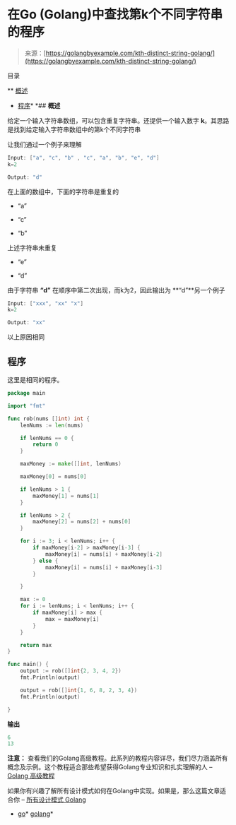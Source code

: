 <!--yml

分类: 未分类

日期: 2024-10-13 06:49:33

-->

# 在Go (Golang)中查找第k个不同字符串的程序

> 来源：[https://golangbyexample.com/kth-distinct-string-golang/](https://golangbyexample.com/kth-distinct-string-golang/)

目录

**   [概述](#Overview "Overview")

+   [程序](#Program "Program")*  *## **概述**

给定一个输入字符串数组，可以包含重复字符串。还提供一个输入数字 **k**。其思路是找到给定输入字符串数组中的第k个不同字符串

让我们通过一个例子来理解

```go
Input: ["a", "c", "b" , "c", "a", "b", "e", "d"]
k=2

Output: "d"
```

在上面的数组中，下面的字符串是重复的

+   “a”

+   “c”

+   “b”

上述字符串未重复

+   “e”

+   “d”

由于字符串 **“d”** 在顺序中第二次出现，而k为2，因此输出为 **“d”**另一个例子

```go
Input: ["xxx", "xx" "x"]
k=2

Output: "xx"
```

以上原因相同

## **程序**

这里是相同的程序。

```go
package main

import "fmt"

func rob(nums []int) int {
	lenNums := len(nums)

	if lenNums == 0 {
		return 0
	}

	maxMoney := make([]int, lenNums)

	maxMoney[0] = nums[0]

	if lenNums > 1 {
		maxMoney[1] = nums[1]
	}

	if lenNums > 2 {
		maxMoney[2] = nums[2] + nums[0]
	}

	for i := 3; i < lenNums; i++ {
		if maxMoney[i-2] > maxMoney[i-3] {
			maxMoney[i] = nums[i] + maxMoney[i-2]
		} else {
			maxMoney[i] = nums[i] + maxMoney[i-3]
		}

	}

	max := 0
	for i := lenNums; i < lenNums; i++ {
		if maxMoney[i] > max {
			max = maxMoney[i]
		}
	}

	return max
}

func main() {
	output := rob([]int{2, 3, 4, 2})
	fmt.Println(output)

	output = rob([]int{1, 6, 8, 2, 3, 4})
	fmt.Println(output)

}
```

**输出**

```go
6
13
```

**注意：** 查看我们的Golang高级教程。此系列的教程内容详尽，我们尽力涵盖所有概念及示例。这个教程适合那些希望获得Golang专业知识和扎实理解的人 – [Golang 高级教程](https://golangbyexample.com/golang-comprehensive-tutorial/)

如果你有兴趣了解所有设计模式如何在Golang中实现。如果是，那么这篇文章适合你 – [所有设计模式 Golang](https://golangbyexample.com/all-design-patterns-golang/)

+   [go](https://golangbyexample.com/tag/go/)*   [golang](https://golangbyexample.com/tag/golang/)*
